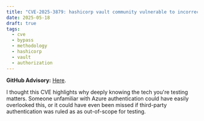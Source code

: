 ```yaml
---
title: "CVE-2025-3879: hashicorp vault community vulnerable to incorrect authorization - review"
date: 2025-05-18
draft: true
tags:
  - cve
  - bypass
  - methodology
  - hashicorp
  - vault
  - authorization
---
```

**GitHub Advisory:** [Here](https://github.com/advisories/GHSA-f9ch-h8j7-8jwg).

I thought this CVE highlights why deeply knowing the tech you're testing matters. Someone unfamiliar with Azure authentication could have easily overlooked this, or it could have even been missed if third-party authentication was ruled as as out-of-scope for testing. 




